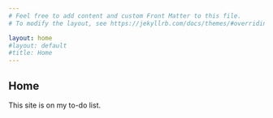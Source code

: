 ```yaml
---
# Feel free to add content and custom Front Matter to this file.
# To modify the layout, see https://jekyllrb.com/docs/themes/#overriding-theme-defaults

layout: home
#layout: default
#title: Home
---
```

## Home
This site is on my to-do list.